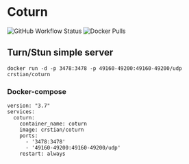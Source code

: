 # Coturn

![GitHub Workflow Status](https://img.shields.io/github/workflow/status/crstian19/coturn/Docker)
![Docker Pulls](https://img.shields.io/docker/pulls/crstian/coturn?logo=Docker&style=flat-square)

## Turn/Stun simple server

    docker run -d -p 3478:3478 -p 49160-49200:49160-49200/udp crstian/coturn
    
### Docker-compose


    version: "3.7"
    services:
      coturn:
        container_name: coturn
        image: crstian/coturn
        ports:
          - '3478:3478'
          - '49160-49200:49160-49200/udp'
        restart: always




